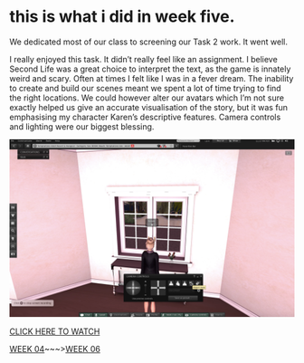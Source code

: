 # this is what i did in week five.

We dedicated most of our class to screening our Task 2 work. It went well. 

I really enjoyed this task. It didn’t really feel like an assignment. I believe Second Life was a great choice to interpret the text, as the game is innately weird and scary. Often at times I felt like I was in a fever dream. The inability to create and build our scenes meant we spent a lot of time trying to find the right locations. We could however alter our avatars which I’m not sure exactly helped us give an accurate visualisation of the story, but it was fun emphasising my character Karen’s descriptive features. Camera controls and lighting were our biggest blessing. 

![](secondlife.png)

[CLICK HERE TO WATCH](https://youtu.be/KQGvEqaG5Ro)

[WEEK 04](https://taylarogic.github.io/codeWords/04/)~~~>[WEEK 06](https://taylarogic.github.io/codeWords/06/)
